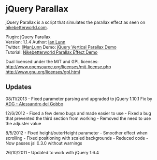 jQuery Parallax
===============

jQuery Parallax is a script that simulates the parallax effect as seen on [nikebetterworld.com](http://www.nikebetterworld.com/).

Plugin: jQuery Parallax  
Version: 1.1.4
Author: [Ian Lunn](http://www.ianlunn.co.uk/)  
Twitter: [@IanLunn](http://www.twitter.com/IanLunn)
Demo: [jQuery Vertical Parallax Demo](http://www.ianlunn.co.uk/plugins/jquery-parallax/)  
Tutorial: [Nikebetterworld Parallax Effect Demo](http://www.ianlunn.co.uk/blog/code-tutorials/recreate-nikebetterworld-parallax/)  

Dual licensed under the MIT and GPL licenses:
http://www.opensource.org/licenses/mit-license.php
http://www.gnu.org/licenses/gpl.html

Updates
-------

08/11/2013 - Fixed parameter parsing and upgraded to jQuery 1.10.1
Fix by [ADG - Alessandro del Gobbo](http://www.adg-idea.com)

12/6/2012 - Fixed a few demo bugs and made easier to use
    - Fixed a bug that prevented the third section from working
    - Removed the need to use the adjuster value

8/5/2012 - Fixed height/outerHeight parameter
	- Smoother effect when scrolling
	- Fixed positioning with scaled backgrounds
	- Reduced code
	- Now passes jsl 0.3.0 without warnings

26/10/2011 - Updated to work with jQuery 1.6.4
